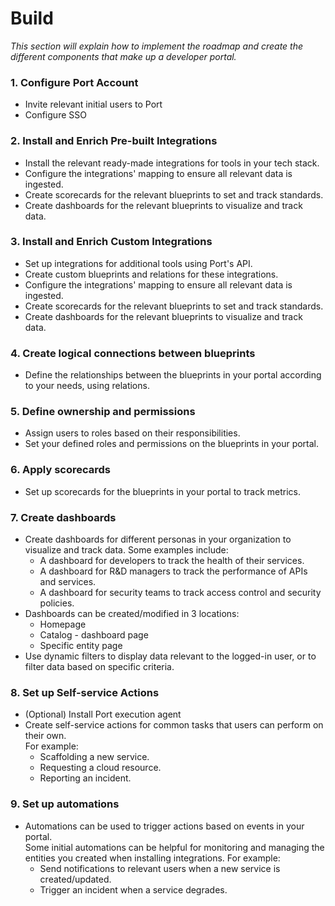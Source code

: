 # Build

*This section will explain how to implement the roadmap and create the different components that make up a developer portal.*

### 1. Configure Port Account

- Invite relevant initial users to Port
- Configure SSO

### 2. Install and Enrich Pre-built Integrations

- Install the relevant ready-made integrations for tools in your tech stack.
- Configure the integrations' mapping to ensure all relevant data is ingested.
- Create scorecards for the relevant blueprints to set and track standards.
- Create dashboards for the relevant blueprints to visualize and track data.

### 3. Install and Enrich Custom Integrations

- Set up integrations for additional tools using Port's API.
- Create custom blueprints and relations for these integrations.
- Configure the integrations' mapping to ensure all relevant data is ingested.
- Create scorecards for the relevant blueprints to set and track standards.
- Create dashboards for the relevant blueprints to visualize and track data.

### 4. Create logical connections between blueprints

- Define the relationships between the blueprints in your portal according to your needs, using relations.

### 5. Define ownership and permissions

- Assign users to roles based on their responsibilities.
- Set your defined roles and permissions on the blueprints in your portal.

### 6. Apply scorecards

- Set up scorecards for the blueprints in your portal to track metrics.

### 7. Create dashboards

- Create dashboards for different personas in your organization to visualize and track data. Some examples include:
  - A dashboard for developers to track the health of their services.
  - A dashboard for R&D managers to track the performance of APIs and services.
  - A dashboard for security teams to track access control and security policies.
- Dashboards can be created/modified in 3 locations:
  - Homepage
  - Catalog - dashboard page
  - Specific entity page
- Use dynamic filters to display data relevant to the logged-in user, or to filter data based on specific criteria.

### 8. Set up Self-service Actions

- (Optional) Install Port execution agent
- Create self-service actions for common tasks that users can perform on their own.  
  For example:
  - Scaffolding a new service.
  - Requesting a cloud resource.
  - Reporting an incident.

### 9. Set up automations

- Automations can be used to trigger actions based on events in your portal.  
  Some initial automations can be helpful for monitoring and managing the entities you created when installing integrations. For example:
  - Send notifications to relevant users when a new service is created/updated.
  - Trigger an incident when a service degrades.
